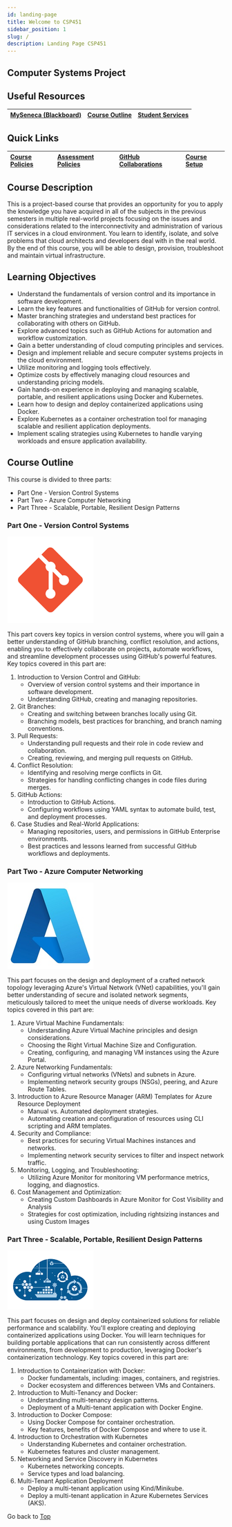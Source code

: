 ```yaml
---
id: landing-page
title: Welcome to CSP451
sidebar_position: 1
slug: /
description: Landing Page CSP451
---
```


## Computer Systems Project <a id="top"></a>

## Useful Resources

| [MySeneca (Blackboard)](https://my.senecacollege.ca/) | [Course Outline](https://apps.senecapolytechnic.ca/ssos/findOutline.do?termCode=08424&subjectCode=CSP451&schoolCode=ITAS) | [Student Services](https://www.senecapolytechnic.ca/about/policies/academics-and-student-services.html) |
| :--- | :--- | :--- |

## Quick Links

| [Course Policies](./course-info/course-policies.md) | [Assessment Policies](./course-info/assessments.md) | [GitHub Collaborations](./course-info/collaborations.md) | [Course Setup](./course-info/course-setup.md) |
| :--- | :--- | :--- | :--- |

## Course Description

This is a project-based course that provides an opportunity for you to apply the knowledge you have acquired in all of the subjects in the previous semesters in multiple real-world projects focusing on the issues and considerations related to the interconnectivity and administration of various IT services in a cloud environment. You learn to identify, isolate, and solve problems that cloud architects and developers deal with in the real world. By the end of this course, you will be able to design, provision, troubleshoot and maintain virtual infrastructure.

## Learning Objectives

- Understand the fundamentals of version control and its importance in software development.
- Learn the key features and functionalities of GitHub for version control.
- Master branching strategies and understand best practices for collaborating with others on GitHub.
- Explore advanced topics such as GitHub Actions for automation and workflow customization.
- Gain a better understanding of cloud computing principles and services.
- Design and implement reliable and secure computer systems projects in the cloud environment.
- Utilize monitoring and logging tools effectively.
- Optimize costs by effectively managing cloud resources and understanding pricing models.
- Gain hands-on experience in deploying and managing scalable, portable, and resilient applications using Docker and Kubernetes.
- Learn how to design and deploy containerized applications using Docker.
- Explore Kubernetes as a container orchestration tool for managing scalable and resilient application deployments.
- Implement scaling strategies using Kubernetes to handle varying workloads and ensure application availability.


## Course Outline

This course is divided to three parts:

- Part One - Version Control Systems
- Part Two - Azure Computer Networking
- Part Three - Scalable, Portable, Resilient Design Patterns

### Part One - Version Control Systems

![git-icon](../static/img/about/git_icon.png)

This part covers key topics in version control systems, where you will gain a better understanding of GitHub branching, conflict resolution, and actions, enabling you to effectively collaborate on projects, automate workflows, and streamline development processes using GitHub's powerful features. Key topics covered in this part are:

1. Introduction to Version Control and GitHub:
    - Overview of version control systems and their importance in software development.
    - Understanding GitHub, creating and managing repositories.
2. Git Branches:
    - Creating and switching between branches locally using Git.
    - Branching models, best practices for branching, and branch naming conventions.
3. Pull Requests:
    - Understanding pull requests and their role in code review and collaboration.
    - Creating, reviewing, and merging pull requests on GitHub.
4. Conflict Resolution:
    - Identifying and resolving merge conflicts in Git.
    - Strategies for handling conflicting changes in code files during merges.
5. GitHub Actions:
    - Introduction to GitHub Actions.
    - Configuring workflows using YAML syntax to automate build, test, and deployment processes.
6. Case Studies and Real-World Applications:
    - Managing repositories, users, and permissions in GitHub Enterprise environments.
    - Best practices and lessons learned from successful GitHub workflows and deployments.

### Part Two - Azure Computer Networking

![azure-icon](../static/img/about/azure_icon.jpg)

This part focuses on the design and deployment of a crafted network topology leveraging Azure's Virtual Network (VNet) capabilities, you'll gain better understanding of secure and isolated network segments, meticulously tailored to meet the unique needs of diverse workloads. Key topics covered in this part are:

1. Azure Virtual Machine Fundamentals:
    - Understanding Azure Virtual Machine  principles and design considerations.
    - Choosing the Right Virtual Machine Size and Configuration.
    - Creating, configuring, and managing VM instances using the Azure Portal.
2. Azure Networking Fundamentals:
    - Configuring virtual networks (VNets) and subnets in Azure.
    - Implementing network security groups (NSGs), peering, and Azure Route Tables.
3. Introduction to Azure Resource Manager (ARM) Templates for Azure Resource Deployment
    - Manual vs. Automated deployment strategies.
    - Automating creation and configuration of resources using CLI scripting and ARM templates.
4. Security and Compliance:
    - Best practices for securing Virtual Machines instances and networks.
    - Implementing network security services to filter and inspect network traffic.
5. Monitoring, Logging, and Troubleshooting:
    - Utilizing Azure Monitor for monitoring VM performance metrics, logging, and diagnostics.
6. Cost Management and Optimization:
    - Creating Custom Dashboards in Azure Monitor for Cost Visibility and Analysis
    - Strategies for cost optimization, including rightsizing instances and using Custom Images

### Part Three - Scalable, Portable, Resilient Design Patterns

![azure-icon](../static/img/about/k8s_icon.png)

This part focuses on design and deploy containerized solutions for reliable performance and scalability. You'll explore creating and deploying containerized applications using Docker. You will learn techniques for building portable applications that can run consistently across different environments, from development to production, leveraging Docker's containerization technology. Key topics covered in this part are:

1. Introduction to Containerization with Docker:
    - Docker fundamentals, including: images, containers, and registries.
    - Docker ecosystem and differences between VMs and Containers.
2. Introduction to Multi-Tenancy and Docker:
    - Understanding multi-tenancy design patterns.
    - Deployment of a Multi-tenant application with Docker Engine.
3. Introduction to Docker Compose:
    - Using Docker Compose for container orchestration.
    - Key features, benefits of Docker Compose and where to use it.
4. Introduction to Orchestration with Kubernetes
    - Understanding Kubernetes and container orchestration.
    - Kubernetes features and cluster management.
5. Networking and Service Discovery in Kubernetes
    - Kubernetes networking concepts.
    - Service types and load balancing.
6. Multi-Tenant Application Deployment
    - Deploy a multi-tenant application using Kind/Minikube.
    - Deploy a multi-tenant application in Azure Kubernetes Services (AKS).

Go back to [Top](#top)
